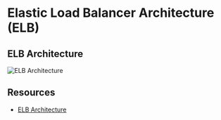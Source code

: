 # Elastic Load Balancer Architecture (ELB)

## ELB Architecture

![ELB Architecture](https://github.com/williammunozr/aws-sa-pro/blob/master/07-ComputeScalingLoadBalancing/00_LearningAids/ELBArchitecture1.png)

## Resources

- [ELB Architecture](https://learn.cantrill.io/courses/895720/lectures/22009428)
